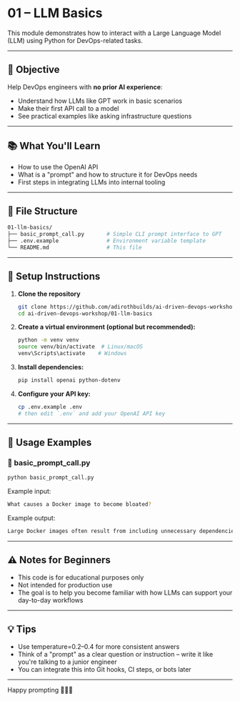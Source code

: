 # 01 – LLM Basics

This module demonstrates how to interact with a Large Language Model (LLM) using Python for DevOps-related tasks.

---

## 🎯 Objective

Help DevOps engineers with **no prior AI experience**:

- Understand how LLMs like GPT work in basic scenarios
- Make their first API call to a model
- See practical examples like asking infrastructure questions

---

## 📚 What You'll Learn

- How to use the OpenAI API
- What is a "prompt" and how to structure it for DevOps needs
- First steps in integrating LLMs into internal tooling

---

## 📁 File Structure

```bash
01-llm-basics/
├── basic_prompt_call.py       # Simple CLI prompt interface to GPT
├── .env.example               # Environment variable template
└── README.md                  # This file
```

---

## 🔧 Setup Instructions

1. **Clone the repository**

    ```bash
    git clone https://github.com/adirothbuilds/ai-driven-devops-workshop.git
    cd ai-driven-devops-workshop/01-llm-basics
    ```

2. **Create a virtual environment (optional but recommended):**

    ```bash
    python -m venv venv
    source venv/bin/activate  # Linux/macOS
    venv\Scripts\activate    # Windows
    ```

3. **Install dependencies:**

    ```bash
    pip install openai python-dotenv
    ```

4. **Configure your API key:**

    ```bash
    cp .env.example .env
    # then edit `.env` and add your OpenAI API key
    ```

---

## 🚀 Usage Examples

### 🔹 basic_prompt_call.py

```bash
python basic_prompt_call.py
```

Example input:

```bash
What causes a Docker image to become bloated?
```

Example output:

```bash
Large Docker images often result from including unnecessary dependencies, not cleaning up cache layers, or using full base OS images instead of slim ones...
```

---

## ⚠️ Notes for Beginners

- This code is for educational purposes only
- Not intended for production use
- The goal is to help you become familiar with how LLMs can support your day-to-day workflows

---

## 💡 Tips

- Use temperature=0.2–0.4 for more consistent answers
- Think of a "prompt" as a clear question or instruction – write it like you're talking to a junior engineer
- You can integrate this into Git hooks, CI steps, or bots later

---

Happy prompting 👨‍💻🤖
